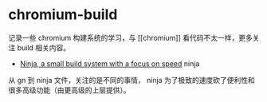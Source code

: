 chromium-build
===

记录一些 chromium 构建系统的学习，与 [[chromium]]  看代码不太一样，更多关注 build 相关内容。


- [Ninja, a small build system with a focus on speed](https://ninja-build.org/) ninja


从 gn 到 ninja 文件，关注的是不同的事情， ninja 为了极致的速度砍了便利性和很多高级功能（由更高级的上层提供）。

